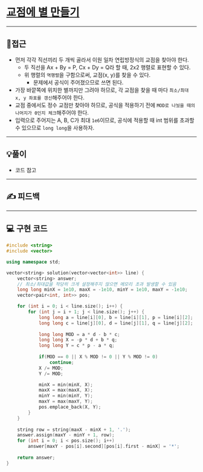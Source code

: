 # [교점에 별 만들기](https://programmers.co.kr/learn/courses/30/lessons/87377)
___
## 🤔접근
- 먼저 각각 직선끼리 두 개씩 골라서 이원 일차 연립방정식의 교점을 찾아야 한다.
    - 두 직선을 Ax + By = P, Cx + Dy = Q라 할 때, 2x2 행렬로 표현할 수 있다.
    - 위 행렬의 `역행렬`을 구함으로써, 교점(x, y)를 찾을 수 있다.
        - 문제에서 공식이 주어졌으므로 쓰면 된다.
- 가장 바깥쪽에 위치한 별까지만 그려야 하므로, 각 교점을 찾을 때 마다 `최소/최대 x, y 좌표를 갱신`해주어야 한다.
- 교점 중에서도 정수 교점만 찾아야 하므로, 공식을 적용하기 전에 `MOD로 나눴을 때의 나머지가 0인지 체크`해주어야 한다.
- 입력으로 주어지는 A, B, C가 최대 `1e6`이므로, 공식에 적용할 때 int 범위를 초과할 수 있으므로 `long long`을 사용하자.
___
## 💡풀이
- 코드 참고
___
## ✍ 피드백
___
## 💻 구현 코드
```c++
#include <string>
#include <vector>

using namespace std;

vector<string> solution(vector<vector<int>> line) {
    vector<string> answer;
    // 최소/최대값을 적당히 크게 설정해주지 않으면 메모리 초과 발생할 수 있음
    long long minX = 1e10, maxX = -1e10, minY = 1e10, maxY = -1e10; 
    vector<pair<int, int>> pos;

    for (int i = 0; i < line.size(); i++) {
        for (int j = i + 1; j < line.size(); j++) {
            long long a = line[i][0], b = line[i][1], p = line[i][2];
            long long c = line[j][0], d = line[j][1], q = line[j][2];
            
            long long MOD = a * d - b * c;
            long long X = -p * d + b * q;
            long long Y = c * p - a * q;
    
            if(MOD == 0 || X % MOD != 0 || Y % MOD != 0)
                continue;
            X /= MOD;
            Y /= MOD;

            minX = min(minX, X);
            maxX = max(maxX, X);
            minY = min(minY, Y);
            maxY = max(maxY, Y);
            pos.emplace_back(X, Y);
        }
    }
    
    string row = string(maxX - minX + 1, '.');
    answer.assign(maxY - minY + 1, row);
    for (int i = 0; i < pos.size(); i++)
        answer[maxY - pos[i].second][pos[i].first - minX] = '*';
    
    return answer;
}
```